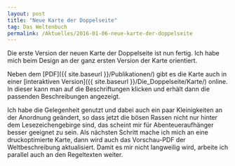 ```yaml
---
layout: post
title: "Neue Karte der Doppelseite"
tag: Das Weltenbuch
permalink: /Aktuelles/2016-01-06-neue-karte-der-doppelseite
---
```


Die erste Version der neuen Karte der Doppelseite ist nun fertig. Ich habe mich beim Design an der ganz ersten Version der Karte orientiert.

Neben dem [PDF]({{ site.baseurl }}/Publikationen/) gibt es die Karte auch in einer [interaktiven Version]({{ site.baseurl }}/Die_Doppelseite/Karte/) online. In dieser kann man auf die Beschriftungen klicken und erhält dann die passenden Beschreibungen angezeigt.

Ich habe die Gelegenheit genutzt und dabei auch ein paar Kleinigkeiten an der Anordnung geändert, so dass jetzt die bösen Rassen nicht nur hinter dem Lesezeichengebirge sind, das scheint mir für Abenteueraufhänger besser geeignet zu sein. Als nächsten Schritt mache ich mich an eine druckoptimierte Karte, dann wird auch das Vorschau-PDF der Weltbeschreibung aktualisiert. Damit es mir nicht langweilig wird, arbeite ich parallel auch an den Regeltexten weiter.
